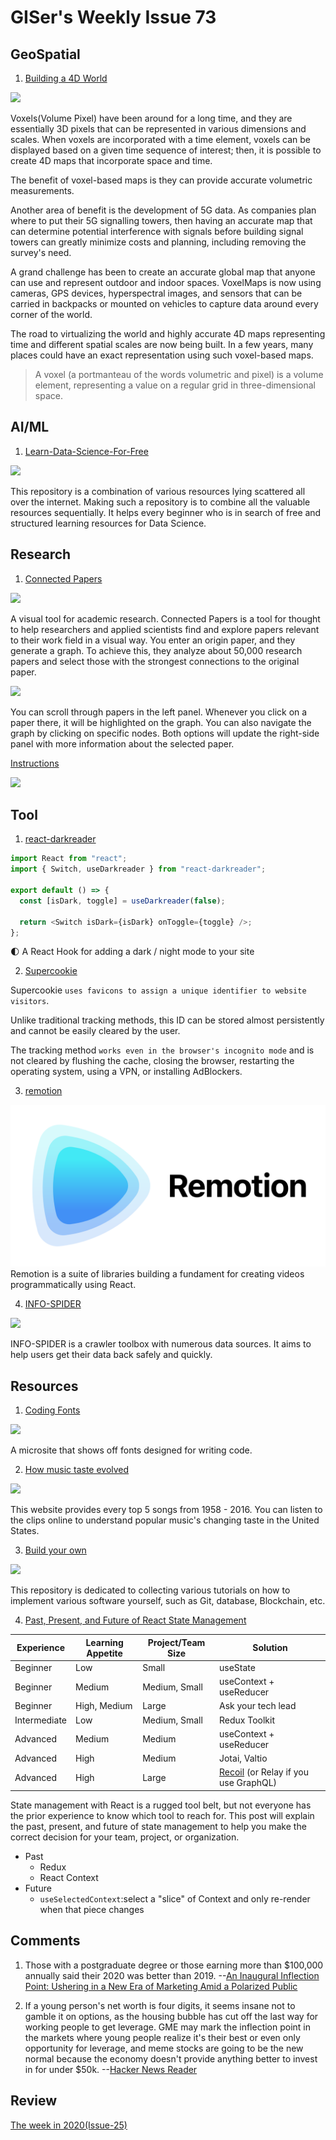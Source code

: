 # GISer's Weekly Issue 73

## GeoSpatial

1. [Building a 4D World](https://www.gislounge.com/building-a-4d-world/)

![](https://cdn.shortpixel.ai/client/to_avif,q_lossy,ret_img,w_1200/https://www.gislounge.com/wp-content/uploads/2021/02/Voxelmaps-Vector-Lane-Model.jpg)

Voxels(Volume Pixel) have been around for a long time, and they are essentially 3D pixels that can be represented in various dimensions and scales. When voxels are incorporated with a time element, voxels can be displayed based on a given time sequence of interest; then, it is possible to create 4D maps that incorporate space and time.

The benefit of voxel-based maps is they can provide accurate volumetric measurements.

Another area of benefit is the development of 5G data. As companies plan where to put their 5G signalling towers, then having an accurate map that can determine potential interference with signals before building signal towers can greatly minimize costs and planning, including removing the survey's need.

A grand challenge has been to create an accurate global map that anyone can use and represent outdoor and indoor spaces. VoxelMaps is now using cameras, GPS devices, hyperspectral images, and sensors that can be carried in backpacks or mounted on vehicles to capture data around every corner of the world.

The road to virtualizing the world and highly accurate 4D maps representing time and different spatial scales are now being built. In a few years, many places could have an exact representation using such voxel-based maps.

> A voxel (a portmanteau of the words volumetric and pixel) is a volume element, representing a value on a regular grid in three-dimensional space.

## AI/ML

1. [Learn-Data-Science-For-Free](https://github.com/therealsreehari/Learn-Data-Science-For-Free)

![](https://camo.githubusercontent.com/b6482a1fcf61b0f1b479c9f129b00e09ffb100026db15502b351b083f4f5fd3f/687474703a2f2f6e6972766163616e612e636f6d2f74686f75676874732f77702d636f6e74656e742f75706c6f6164732f323031332f30372f526f6164546f44617461536369656e74697374312e706e67)

This repository is a combination of various resources lying scattered all over the internet. Making such a repository is to combine all the valuable resources sequentially. It helps every beginner who is in search of free and structured learning resources for Data Science.

## Research

1. [Connected Papers](https://www.connectedpapers.com/)

![](https://nesslabs.com/wp-content/uploads/2020/10/connected-papers-2-1024x601.png)

A visual tool for academic research. Connected Papers is a tool for thought to help researchers and applied scientists find and explore papers relevant to their work field in a visual way. You enter an origin paper, and they generate a graph. To achieve this, they analyze about 50,000 research papers and select those with the strongest connections to the original paper.

![](https://nesslabs.com/wp-content/uploads/2020/10/connected-papers-3-1024x603.png)

You can scroll through papers in the left panel. Whenever you click on a paper there, it will be highlighted on the graph. You can also navigate the graph by clicking on specific nodes. Both options will update the right-side panel with more information about the selected paper.

[Instructions](https://nesslabs.com/connected-papers)

![](https://image.slidesharecdn.com/connected-paper-140220073042-phpapp02/95/connected-paper-3-638.jpg?cb=1393231690)

## Tool

1. [react-darkreader](https://github.com/Turkyden/react-darkreader)

```js
import React from "react";
import { Switch, useDarkreader } from "react-darkreader";

export default () => {
  const [isDark, toggle] = useDarkreader(false);

  return <Switch isDark={isDark} onToggle={toggle} />;
};
```

🌓 A React Hook for adding a dark / night mode to your site

2. [Supercookie](https://github.com/jonasstrehle/supercookie)

Supercookie `uses favicons to assign a unique identifier to website visitors`.

Unlike traditional tracking methods, this ID can be stored almost persistently and cannot be easily cleared by the user.

The tracking method `works even in the browser's incognito mode` and is not cleared by flushing the cache, closing the browser, restarting the operating system, using a VPN, or installing AdBlockers.

3. [remotion](https://github.com/JonnyBurger/remotion)

![Create videos programmatically in React](https://github.com/JonnyBurger/remotion-logo/raw/main/withtitle/element-0.png)
Remotion is a suite of libraries building a fundament for creating videos programmatically using React.

4. [INFO-SPIDER](https://github.com/kangvcar/InfoSpider/blob/master/README_EN.md)

![](https://camo.githubusercontent.com/fb51d1e286bc13e2292d9f7e78a7dc5c40870c700f0c17abf431257e84ced52d/68747470733a2f2f692e6c6f6c692e6e65742f323032302f31302f32302f534b4f64465a7056596f344c7667542e706e67)

INFO-SPIDER is a crawler toolbox with numerous data sources. It aims to help users get their data back safely and quickly.

## Resources

1. [Coding Fonts](https://github.com/chriscoyier/coding-fonts)

![](https://camo.githubusercontent.com/15799db5dc0d86e4fd50582be7cdb4c92dd1e625e6e82bc8455c67fe1975c768/68747470733a2f2f7777772e77616e67626173652e636f6d2f626c6f67696d672f61737365742f3230323130322f6267323032313032303332302e6a7067)

A microsite that shows off fonts designed for writing code.

2. [How music taste evolved](https://pudding.cool/2017/03/music-history/index.html)

![](https://camo.githubusercontent.com/ffb64abef09dc137a000e916fb7206c0a1baa0fd087f6b453d0ab9c05aace230/68747470733a2f2f7777772e77616e67626173652e636f6d2f626c6f67696d672f61737365742f3230323130312f6267323032313031333130352e6a7067)

This website provides every top 5 songs from 1958 - 2016. You can listen to the clips online to understand popular music's changing taste in the United States.

3. [Build your own](https://github.com/danistefanovic/build-your-own-x)

![](https://github.com/danistefanovic/build-your-own-x/blob/master/feynman.png)

This repository is dedicated to collecting various tutorials on how to implement various software yourself, such as Git, database, Blockchain, etc.

4. [Past, Present, and Future of React State Management](https://leerob.io/blog/react-state-management)

| Experience   | Learning Appetite | Project/Team Size | Solution                                                                               |
| ------------ | ----------------- | ----------------- | -------------------------------------------------------------------------------------- |
| Beginner     | Low               | Small             | useState                                                                               |
| Beginner     | Medium            | Medium, Small     | useContext + useReducer                                                                |
| Beginner     | High, Medium      | Large             | Ask your tech lead                                                                     |
| Intermediate | Low               | Medium, Small     | Redux Toolkit                                                                          |
| Advanced     | Medium            | Medium            | useContext + useReducer                                                                |
| Advanced     | High              | Medium            | Jotai, Valtio                                                                          |
| Advanced     | High              | Large             | [Recoil](https://github.com/facebookexperimental/Recoil) (or Relay if you use GraphQL) |

State management with React is a rugged tool belt, but not everyone has the prior experience to know which tool to reach for. This post will explain the past, present, and future of state management to help you make the correct decision for your team, project, or organization.

- Past
  - Redux
  - React Context
- Future
  - `useSelectedContext`:select a "slice" of Context and only re-render when that piece changes

## Comments

1.  Those with a postgraduate degree or those earning more than $100,000 annually said their 2020 was better than 2019.
    --[An Inaugural Inflection Point: Ushering in a New Era of Marketing Amid a Polarized Public](https://morningconsult.com/2021/01/19/an-inaugural-inflection-point-ushering-in-a-new-era-of-marketing-amid-a-polarized-public/)

2.  If a young person's net worth is four digits, it seems insane not to gamble it on options, as the housing bubble has cut off the last way for working people to get leverage. GME may mark the inflection point in the markets where young people realize it's their best or even only opportunity for leverage, and meme stocks are going to be the new normal because the economy doesn't provide anything better to invest in for under $50k.
    --[Hacker News Reader](https://news.ycombinator.com/item?id=25979958)

## Review

[The week in 2020(Issue-25)](https://github.com/lkcozy/weekly/blob/master/docs/2020/issue-25.md)

